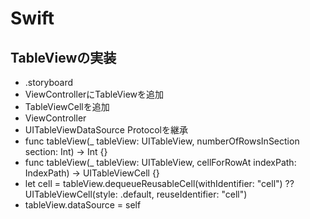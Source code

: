 # Swift

##  TableViewの実装
 - .storyboard
 - ViewControllerにTableViewを追加
 - TableViewCellを追加
 - ViewController
 - UITableViewDataSource Protocolを継承
 - func tableView(_ tableView: UITableView, numberOfRowsInSection section: Int) -> Int {}
 - func tableView(_ tableView: UITableView, cellForRowAt indexPath: IndexPath) -> UITableViewCell {}
 - let cell = tableView.dequeueReusableCell(withIdentifier: "cell") ?? UITableViewCell(style: .default, reuseIdentifier: "cell")
 - tableView.dataSource = self
